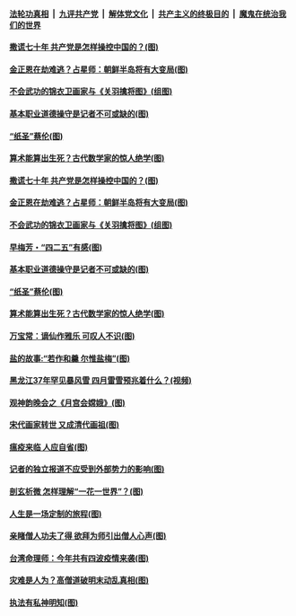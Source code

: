 ####  [法轮功真相](../../../../basic/blob/master/README.md?t=04251901) &nbsp;|&nbsp; [九评共产党](../../../../9ping.md/blob/master/README.md?t=04251901) &nbsp;|&nbsp; [解体党文化](../../../../jtdwh.md/blob/master/README.md?t=04251901)  &nbsp;|&nbsp; [共产主义的终极目的](../../../../gczydzjmd.md/blob/master/README.md?t=04251901) &nbsp;|&nbsp; [魔鬼在统治我们的世界](../../../../mgztzwmdsj.md/blob/master/README.md?t=04251901) 

#### [撒谎七十年 共产党是怎样操控中国的？(图)](../pages/p7/931055.md?t=04251901) 

#### [金正恩在劫难逃？占星师：朝鲜半岛将有大变局(图)](../pages/p7/930929.md?t=04251901) 

#### [不会武功的锦衣卫画家与《关羽擒将图》(组图)](../pages/p7/929723.md?t=04251901) 

#### [基本职业道德操守是记者不可或缺的(图)](../pages/p7/930500.md?t=04251901) 

#### [“纸圣”蔡伦(图)](../pages/p7/930113.md?t=04251901) 

#### [算术能算出生死？古代数学家的惊人绝学(图)](../pages/p7/930698.md?t=04251901) 

#### [撒谎七十年 共产党是怎样操控中国的？(图)](../pages/p7/931055.md?t=04251901) 

#### [金正恩在劫难逃？占星师：朝鲜半岛将有大变局(图)](../pages/p7/930929.md?t=04251901) 

#### [不会武功的锦衣卫画家与《关羽擒将图》(组图)](../pages/p7/929723.md?t=04251901) 

#### [早梅芳・“四二五”有感(图)](../pages/p7/930820.md?t=04251901) 

#### [基本职业道德操守是记者不可或缺的(图)](../pages/p7/930500.md?t=04251901) 

#### [“纸圣”蔡伦(图)](../pages/p7/930113.md?t=04251901) 

#### [算术能算出生死？古代数学家的惊人绝学(图)](../pages/p7/930698.md?t=04251901) 

#### [万宝常：谪仙作雅乐 可叹人不识(图)](../pages/p7/930221.md?t=04251901) 

#### [盐的故事:“若作和羹 尔惟盐梅”(图)](../pages/p7/930108.md?t=04251901) 

#### [黑龙江37年罕见暴风雪 四月雷雪预兆着什么？(视频)](../pages/p7/930552.md?t=04251901) 

#### [观神韵晚会之《月宫会嫦娥》(图)](../pages/p7/928084.md?t=04251901) 

#### [宋代画家转世 又成清代画祖(图)](../pages/p7/930109.md?t=04251901) 

#### [瘟疫来临 人应自省(图)](../pages/p7/930398.md?t=04251901) 

#### [记者的独立报道不应受到外部势力的影响(图)](../pages/p7/930303.md?t=04251901) 

#### [剖玄析微 怎样理解“一花一世界”？(图)](../pages/p7/930688.md?t=04251901) 

#### [人生是一场定制的旅程(图)](../pages/p7/930224.md?t=04251901) 

#### [亲睹僧人功夫了得 欲拜为师引出僧人心声(图)](../pages/p7/930445.md?t=04251901) 

#### [台湾命理师：今年共有四波疫情来袭(图)](../pages/p7/930542.md?t=04251901) 

#### [灾难是人为？高僧道破明末动乱真相(图)](../pages/p7/930218.md?t=04251901) 

#### [执法有私神明知(图)](../pages/p7/930115.md?t=04251901) 

